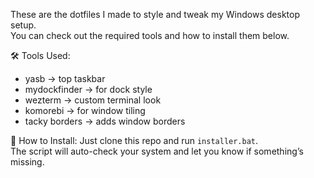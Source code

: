 These are the dotfiles I made to style and tweak my Windows desktop setup.  
You can check out the required tools and how to install them below.

🛠️ Tools Used:
- yasb → top taskbar
- mydockfinder → for dock style
- wezterm → custom terminal look
- komorebi → for window tiling
- tacky borders → adds window borders

🚀 How to Install:
Just clone this repo and run `installer.bat`.  
The script will auto-check your system and let you know if something’s missing.
